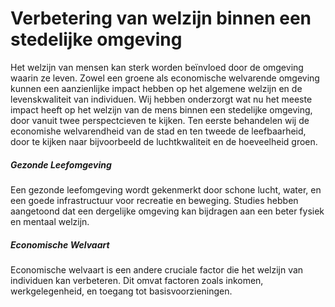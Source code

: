 # Verbetering van welzijn binnen een stedelijke omgeving

Het welzijn van mensen kan sterk worden beïnvloed door de omgeving waarin ze leven. Zowel een groene als economische welvarende omgeving kunnen een aanzienlijke impact hebben op het algemene welzijn en de levenskwaliteit van individuen. Wij hebben onderzorgt wat nu het meeste impact heeft op het welzijn van de mens binnen een stedelijke omgeving, door vanuit twee perspectcieven te kijken. Ten eerste behandelen wij de economishe welvarendheid van de stad en ten tweede de leefbaarheid, door te kijken naar bijvoorbeeld de luchtkwaliteit en de hoeveelheid groen.

##### Gezonde Leefomgeving

Een gezonde leefomgeving wordt gekenmerkt door schone lucht, water, en een goede infrastructuur voor recreatie en beweging. Studies hebben aangetoond dat een dergelijke omgeving kan bijdragen aan een beter fysiek en mentaal welzijn.

##### Economische Welvaart

Economische welvaart is een andere cruciale factor die het welzijn van individuen kan verbeteren. Dit omvat factoren zoals inkomen, werkgelegenheid, en toegang tot basisvoorzieningen.
